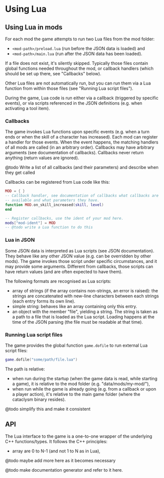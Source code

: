 # Using Lua

## Using Lua in mods

For each mod the game attempts to run two Lua files from the mod folder:

- `<mod-path>/preload.lua` (run before the JSON data is loaded) and
- `<mod-path>/main.lua` (run after the JSON data has been loaded).

If a file does not exist, it's silently skipped. Typically those files contain global functions needed throughout the mod, or callback handlers (which should be set up there, see "Callbacks" below).

Other Lua files are not automatically run, but you can run them via a Lua function from within those files (see "Running Lua script files").

During the game, Lua code is run either via a callback (triggered by specific events), or via scripts referenced in the JSON definitions (e.g. when activating a tool item).

### Callbacks

The game invokes Lua functions upon specific events (e.g. when a turn ends or when the skill of a character has increased). Each mod can register a handler for those events. When the event happens, the matching handlers of all mods are called (in an arbitrary order). Callbacks may have arbitrary arguments (see documentation of callbacks). Callbacks never return anything (return values are ignored).

@todo Write a list of all callbacks (and their parameters) and describe when they get called

Callbacks can be registered from Lua code like this:
```Lua
MOD = { }
-- Callback handler, see documentation of callbacks what callbacks are
-- available and what parameters they have.
function MOD.on_skill_increased(skill, level)
end

-- Register callbacks, use the ident of your mod here.
mods["mod-ident"] = MOD
-- @todo write a Lua function to do this
```

### Lua in JSON

Some JSON data is interpreted as Lua scripts (see JSON documentation). They behave like any other JSON value (e.g. can be overridden by other mods). The game invokes those script under specific circumstances, and it may provide some arguments. Different from callbacks, those scripts can have return values (and are often expected to have them).

The following formats are recognised as Lua scripts:
- array of strings (if the array contains non-strings, an error is raised): the strings are concatenated with new-line characters between each strings (each entry forms its own line).
- simple string: behaves like an array containing only this entry.
- an object with the member "file", yielding a string. The string is taken as a path to a file that is loaded as the Lua script. Loading happens at the time of the JSON parsing (the file must be readable at that time).

### Running Lua script files

The game provides the global function `game.dofile` to run external Lua script files:

```Lua
game.dofile("some/path/file.lua")
```

The path is relative:
- when run during the startup (when the game data is read, while starting a game), it is relative to the mod folder (e.g. "data/mods/my-mod/"),
- when run while the game is already going (e.g. from a callback or upon a player action), it's relative to the main game folder (where the cataclysm binary resides).

@todo simplify this and make it consistent

## API

The Lua interface to the game is a one-to-one wrapper of the underlying C++ functions/types. It follows the C++ principles:
- array are 0 to N-1 (and not 1 to N as in Lua),

@todo maybe add more here as it becomes necessary

@todo make documentation generator and refer to it here.

